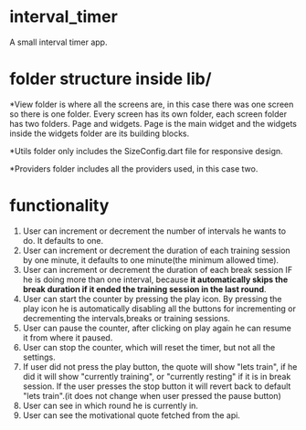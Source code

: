 # interval_timer
A small interval timer app.

# folder structure inside lib/
*View folder is where all the screens are, in this case there was one screen so there is one folder. Every screen has its own folder, each screen folder has two folders. Page and widgets. Page is the main widget and the widgets inside the widgets folder are its building blocks. 

*Utils folder only includes the SizeConfig.dart file for responsive design.

*Providers folder includes all the providers used, in this case two.

# functionality
1. User can increment or decrement the number of intervals he wants to do. It defaults to one.
2. User can increment or decrement the duration of each training session by one minute, it defaults to one minute(the minimum allowed time).
3. User can increment or decrement the duration of each break session IF he is doing more than one interval, because **it automatically skips the break duration if it ended the training session in the last round**.
4. User can start the counter by pressing the play icon. By pressing the play icon he is automatically disabling all the buttons for incrementing or decrementing the intervals,breaks or training sessions.
5. User can pause the counter, after clicking on play again he can resume it from where it paused.
6. User can stop the counter, which will reset the timer, but not all the settings.
7. If user did not press the play button, the quote will show "lets train", if he did it will show "currently training", or "currently resting" if it is in break session. If the user presses the stop button it will revert back to default "lets train".(it does not change when user pressed the pause button)
8. User can see in which round he is currently in.
9. User can see the motivational quote fetched from the api.

